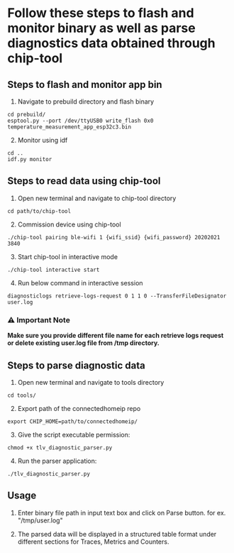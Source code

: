 # Follow these steps to flash and monitor binary as well as parse diagnostics data obtained through chip-tool

## Steps to flash and monitor app bin

1. Navigate to prebuild directory and flash binary
```
cd prebuild/
esptool.py --port /dev/ttyUSB0 write_flash 0x0 temperature_measurement_app_esp32c3.bin
```

2. Monitor using idf
```
cd ..
idf.py monitor
```

## Steps to read data using chip-tool

1. Open new terminal and navigate to chip-tool directory
```
cd path/to/chip-tool
```

2. Commission device using chip-tool
```
./chip-tool pairing ble-wifi 1 {wifi_ssid} {wifi_password} 20202021 3840
```

3. Start chip-tool in interactive mode
```
./chip-tool interactive start
```

4. Run below command in interactive session
```
diagnosticlogs retrieve-logs-request 0 1 1 0 --TransferFileDesignator user.log
```
### ⚠️ Important Note
**Make sure you provide different file name for each retrieve logs request or delete existing user.log file from /tmp directory.**

## Steps to parse diagnostic data

1. Open new terminal and navigate to tools directory
```
cd tools/
```

2. Export path of the connectedhomeip repo
```
export CHIP_HOME=path/to/connectedhomeip/
```

3. Give the script executable permission:
```
chmod +x tlv_diagnostic_parser.py
```

4. Run the parser application:
```
./tlv_diagnostic_parser.py
```
## Usage

1. Enter binary file path in input text box and click on Parse button. for ex. "/tmp/user.log"

2. The parsed data will be displayed in a structured table format under different sections for Traces, Metrics and Counters.

